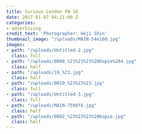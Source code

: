 ```yaml
---
title: Curieux London FW 16
date: 2017-01-07 04:21:00 Z
categories:
- advertising
credit_text: 'Photographer: Heji Shin'
thumbnail_image: "/uploads/MAIN-54e160.jpg"
images:
- path: "/uploads/Untitled-2.jpg"
  class: full
- path: "/uploads/0008_%23%23%23%20Kopie%204.jpg"
  class: half
- path: "/uploads/19_%23.jpg"
  class: half
- path: "/uploads/0010_%23%23%23.jpg"
  class: full
- path: "/uploads/Untitled-3.jpg"
  class: full
- path: "/uploads/MAIN-7598f6.jpg"
  class: half
- path: "/uploads/0002_%23%23%23%20Kopie.jpg"
  class: half
---
```


